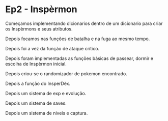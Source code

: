 # Ep2 - Inspèrmon

Começamos implementando dicionarios dentro de um dicionario para criar os Inspèrmons e seus atributos.

Depois focamos nas funções de batalha e na fuga ao mesmo tempo.

Depois foi a vez da função de ataque crítico.

Depois foram implementadas as funções básicas de passear, dormir e escolha de Inspèrmon inicial.

Depois criou-se o randomizador de pokemon encontrado.

Depois a função do InsperDèx.

Depois um sistema de exp e evolução.

Depois um sistema de saves.

Depois um sistema de niveis e captura.
